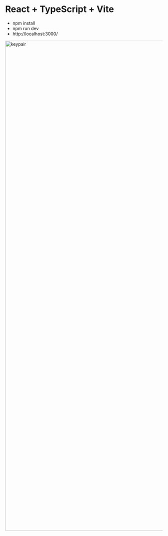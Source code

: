 # React + TypeScript + Vite

- npm install
- npm run dev
- http://localhost:3000/

<img width="1565" alt="keypair" src="https://github.com/user-attachments/assets/a00a408e-c77b-454c-a3fa-17fed2b9d58f" />
